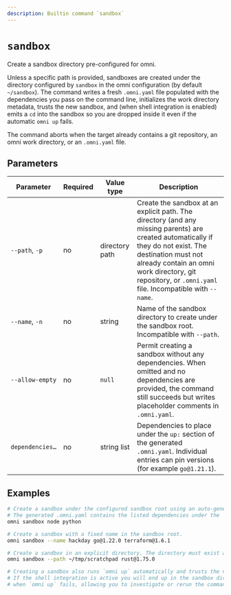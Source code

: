 ```yaml
---
description: Builtin command `sandbox`
---
```


# `sandbox`

Create a sandbox directory pre-configured for omni.

Unless a specific path is provided, sandboxes are created under the directory configured by `sandbox` in the omni configuration (by default `~/sandbox`). The command writes a fresh `.omni.yaml` file populated with the dependencies you pass on the command line, initializes the work directory metadata, trusts the new sandbox, and (when shell integration is enabled) emits a `cd` into the sandbox so you are dropped inside it even if the automatic `omni up` fails.

The command aborts when the target already contains a git repository, an omni work directory, or an `.omni.yaml` file.

## Parameters

| Parameter | Required | Value type | Description |
|-----------|----------|------------|-------------|
| `--path`, `-p` | no | directory path | Create the sandbox at an explicit path. The directory (and any missing parents) are created automatically if they do not exist. The destination must not already contain an omni work directory, git repository, or `.omni.yaml` file. Incompatible with `--name`. |
| `--name`, `-n` | no | string | Name of the sandbox directory to create under the sandbox root. Incompatible with `--path`. |
| `--allow-empty` | no | `null` | Permit creating a sandbox without any dependencies. When omitted and no dependencies are provided, the command still succeeds but writes placeholder comments in `.omni.yaml`. |
| `dependencies…` | no | string list | Dependencies to place under the `up:` section of the generated `.omni.yaml`. Individual entries can pin versions (for example `go@1.21.1`). |

## Examples

```bash
# Create a sandbox under the configured sandbox root using an auto-generated name.
# The generated .omni.yaml contains the listed dependencies under the `up:` section.
omni sandbox node python

# Create a sandbox with a fixed name in the sandbox root.
omni sandbox --name hackday go@1.22.0 terraform@1.6.1

# Create a sandbox in an explicit directory. The directory must exist and be empty.
omni sandbox --path ~/tmp/scratchpad rust@1.75.0

# Creating a sandbox also runs `omni up` automatically and trusts the new workdir.
# If the shell integration is active you will end up in the sandbox directory even
# when `omni up` fails, allowing you to investigate or rerun the command manually.
```
